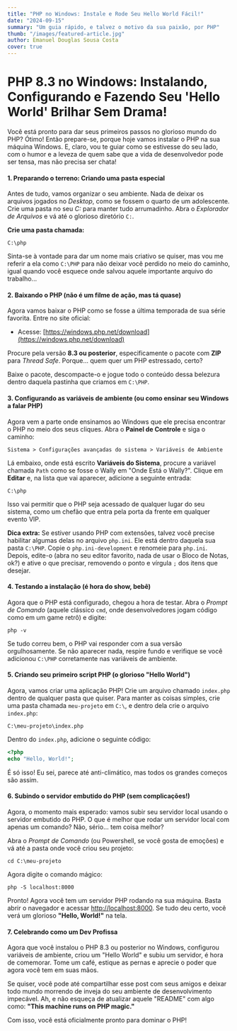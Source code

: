 ```yaml
---
title: "PHP no Windows: Instale e Rode Seu Hello World Fácil!"
date: "2024-09-15"
summary: "Um guia rápido, e talvez o motivo da sua paixão, por PHP"
thumb: "/images/featured-article.jpg"
author: Emanuel Douglas Sousa Costa
cover: true
---
```


# PHP 8.3 no Windows: Instalando, Configurando e Fazendo Seu 'Hello World' Brilhar Sem Drama!

Você está pronto para dar seus primeiros passos no glorioso mundo do PHP? Ótimo! Então prepare-se, porque hoje vamos instalar o PHP na sua máquina Windows. E, claro, vou te guiar como se estivesse do seu lado, com o humor e a leveza de quem sabe que a vida de desenvolvedor pode ser tensa, mas não precisa ser chata!

#### 1. **Preparando o terreno: Criando uma pasta especial**
Antes de tudo, vamos organizar o seu ambiente. Nada de deixar os arquivos jogados no *Desktop*, como se fossem o quarto de um adolescente. Crie uma pasta no seu *C:* para manter tudo arrumadinho. Abra o *Explorador de Arquivos* e vá até o glorioso diretório `C:`.

**Crie uma pasta chamada:**
```
C:\php
```
Sinta-se à vontade para dar um nome mais criativo se quiser, mas vou me referir a ela como `C:\PHP` para não deixar você perdido no meio do caminho, igual quando você esquece onde salvou aquele importante arquivo do trabalho...

#### 2. **Baixando o PHP (não é um filme de ação, mas tá quase)**

Agora vamos baixar o PHP como se fosse a última temporada de sua série favorita. Entre no site oficial:

- Acesse: [https://windows.php.net/download](https://windows.php.net/download)

Procure pela versão **8.3 ou posterior**, especificamente o pacote com **ZIP** para *Thread Safe*. Porque... quem quer um PHP estressado, certo?

Baixe o pacote, descompacte-o e jogue todo o conteúdo dessa belezura dentro daquela pastinha que criamos em `C:\PHP`.

#### 3. **Configurando as variáveis de ambiente (ou como ensinar seu Windows a falar PHP)**

Agora vem a parte onde ensinamos ao Windows que ele precisa encontrar o PHP no meio dos seus cliques. Abra o **Painel de Controle** e siga o caminho:

```
Sistema > Configurações avançadas do sistema > Variáveis de Ambiente
```

Lá embaixo, onde está escrito **Variáveis do Sistema**, procure a variável chamada `Path` como se fosse o Wally em "Onde Está o Wally?". Clique em **Editar** e, na lista que vai aparecer, adicione a seguinte entrada:

```
C:\php
```

Isso vai permitir que o PHP seja acessado de qualquer lugar do seu sistema, como um chefão que entra pela porta da frente em qualquer evento VIP.

**Dica extra:** Se estiver usando PHP com extensões, talvez você precise habilitar algumas delas no arquivo `php.ini`. Ele está dentro daquela sua pasta `C:\PHP`. Copie o `php.ini-development` e renomeie para `php.ini`. Depois, edite-o (abra no seu editor favorito, nada de usar o Bloco de Notas, ok?) e ative o que precisar, removendo o ponto e vírgula `;` dos itens que desejar.

#### 4. **Testando a instalação (é hora do show, bebê)**

Agora que o PHP está configurado, chegou a hora de testar. Abra o *Prompt de Comando* (aquele clássico `cmd`, onde desenvolvedores jogam código como em um game retrô) e digite:

```
php -v
```

Se tudo correu bem, o PHP vai responder com a sua versão orgulhosamente. Se não aparecer nada, respire fundo e verifique se você adicionou `C:\PHP` corretamente nas variáveis de ambiente.

#### 5. **Criando seu primeiro script PHP (o glorioso "Hello World")**

Agora, vamos criar uma aplicação PHP! Crie um arquivo chamado `index.php` dentro de qualquer pasta que quiser. Para manter as coisas simples, crie uma pasta chamada `meu-projeto` em `C:\`, e dentro dela crie o arquivo `index.php`:

```
C:\meu-projeto\index.php
```

Dentro do `index.php`, adicione o seguinte código:

```php
<?php
echo "Hello, World!";
```

É só isso! Eu sei, parece até anti-climático, mas todos os grandes começos são assim.

#### 6. **Subindo o servidor embutido do PHP (sem complicações!)**

Agora, o momento mais esperado: vamos subir seu servidor local usando o servidor embutido do PHP. O que é melhor que rodar um servidor local com apenas um comando? Não, sério... tem coisa melhor?

Abra o *Prompt de Comando* (ou Powershell, se você gosta de emoções) e vá até a pasta onde você criou seu projeto:

```
cd C:\meu-projeto
```

Agora digite o comando mágico:

```
php -S localhost:8000
```

Pronto! Agora você tem um servidor PHP rodando na sua máquina. Basta abrir o navegador e acessar [http://localhost:8000](http://localhost:8000). Se tudo deu certo, você verá um glorioso **"Hello, World!"** na tela.

#### 7. **Celebrando como um Dev Profissa**

Agora que você instalou o PHP 8.3 ou posterior no Windows, configurou variáveis de ambiente, criou um "Hello World" e subiu um servidor, é hora de comemorar. Tome um café, estique as pernas e aprecie o poder que agora você tem em suas mãos.

Se quiser, você pode até compartilhar esse post com seus amigos e deixar todo mundo morrendo de inveja do seu ambiente de desenvolvimento impecável. Ah, e não esqueça de atualizar aquele "README" com algo como: **"This machine runs on PHP magic."**

Com isso, você está oficialmente pronto para dominar o PHP!

